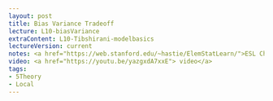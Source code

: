 ```yaml
---
layout: post
title: Bias Variance Tradeoff
lecture: L10-biasVariance
extraContent: L10-Tibshirani-modelbasics 
lectureVersion: current
notes: <a href="https://web.stanford.edu/~hastie/ElemStatLearn/">ESL Ch7</a>
video: <a href="https://youtu.be/yazgxdA7xxE"> video</a> 
tags:
- 5Theory
- Local
---
```


